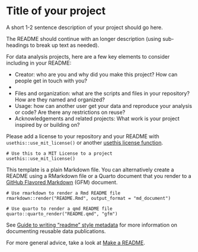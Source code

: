 # Title of your project

A short 1-2 sentence description of your project should go here.

The README should continue with an longer description (using sub-headings to break up text as needed).

For data analysis projects, here are a few key elements to consider including in your README:

- Creator: who are you and why did you make this project? How can people get in touch with you?
- 
- Files and organization: what are the scripts and files in your repository? How are they named and organized?
- Usage: how can another user get your data and reproduce your analysis or code? Are there any restrictions on reuse?
- Acknowledgements and related projects: What work is your project inspired by or building on?

Please add a license to your repository and your README with `usethis::use_mit_license()` or another [usethis license function](https://usethis.r-lib.org/reference/licenses.html).

```{r}
# Use this to a MIT License to a project 
usethis::use_mit_license()
```

This template is a plain Markdown file. You can alternatively create a README using a RMarkdown file or a Quarto document that you render to a [GitHub Flavored Markdown](https://quarto.org/docs/output-formats/gfm.html) (GFM) document.

```{r}
# Use rmarkdown to render a Rmd README file
rmarkdown::render("README.Rmd", output_format = "md_document")

# Use quarto to render a qmd README file
quarto::quarto_render("README.qmd", "gfm")
```

See [Guide to writing “readme” style metadata](https://data.research.cornell.edu/data-management/sharing/readme/) for more information on documenting reusable data publications.

For more general advice, take a look at [Make a README](https://www.makeareadme.com/).

